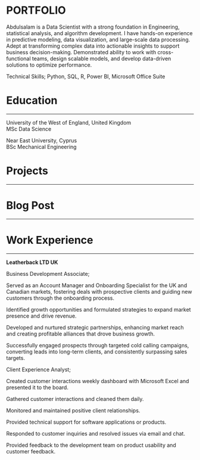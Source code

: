 # PORTFOLIO

Abdulsalam is a Data Scientist with a strong foundation in Engineering, statistical analysis,
and algorithm development. I have hands-on experience in predictive modeling, data
visualization, and large-scale data processing. Adept at transforming complex data into
actionable insights to support business decision-making. Demonstrated ability to work with
cross-functional teams, design scalable models, and develop data-driven solutions to
optimize performance.

Technical Skills; Python, SQL, R, Power BI, Microsoft Office Suite

# Education
-----------------------
University of the West of England, United Kingdom                                                                                                                                                                         
MSc Data Science

Near East University, Cyprus                                                                                                                                                                                                
BSc Mechanical Engineering

# Projects
-----------------------
# Blog Post
-----------------------
# Work Experience
-----------------------
**Leatherback LTD UK**  

Business Development Associate;

Served as an Account Manager and Onboarding Specialist for the UK and Canadian markets,
fostering deals with prospective clients and guiding new customers through the onboarding
process.

Identified growth opportunities and formulated strategies to expand market presence and
drive revenue.

Developed and nurtured strategic partnerships, enhancing market reach and creating
profitable alliances that drove business growth.

Successfully engaged prospects through targeted cold calling campaigns, converting leads
into long-term clients, and consistently surpassing sales targets.

 
Client Experience Analyst;

Created customer interactions weekly dashboard with Microsoft Excel and presented it to
the board.

Gathered customer interactions and cleaned them daily.

Monitored and maintained positive client relationships.

Provided technical support for software applications or products.

Responded to customer inquiries and resolved issues via email and chat.

Provided feedback to the development team on product usability and customer feedback.
